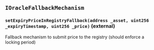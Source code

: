 ## `IOracleFallbackMechanism`

### `setExpiryPriceInRegistryFallback(address _asset, uint256 _expiryTimestamp, uint256 _price)` (external)

Fallback mechanism to submit price to the registry (should enforce a locking period)
